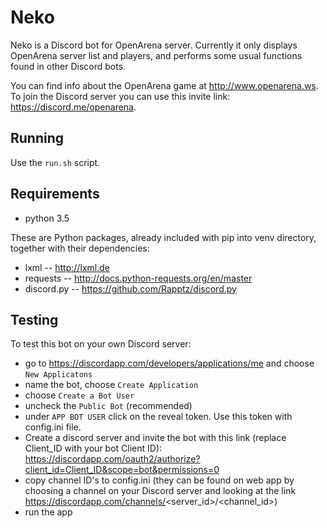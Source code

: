 Neko
====

Neko is a Discord bot for OpenArena server. Currently it only displays
OpenArena server list and players, and performs some usual functions found in
other Discord bots.

You can find info about the OpenArena game at http://www.openarena.ws. To join
the Discord server you can use this invite link: https://discord.me/openarena.

Running
-------

Use the `run.sh` script.

Requirements
------------

- python 3.5

These are Python packages, already included with pip into venv directory,
together with their dependencies:

- lxml -- http://lxml.de
- requests -- http://docs.python-requests.org/en/master
- discord.py -- https://github.com/Rapptz/discord.py

Testing
-------

To test this bot on your own Discord server:

- go to https://discordapp.com/developers/applications/me and
  choose `New Applicatons`
- name the bot, choose `Create Application`
- choose `Create a Bot User`
- uncheck the `Public Bot` (recommended)
- under `APP BOT USER` click on the reveal token. Use this token with
  config.ini file.
- Create a discord server and invite the bot with this link (replace
  Client_ID with your bot Client ID):
  https://discordapp.com/oauth2/authorize?client_id=Client_ID&scope=bot&permissions=0
- copy channel ID's to config.ini (they can be found on web app by choosing
  a channel on your Discord server and looking at the link
  https://discordapp.com/channels/<server_id>/<channel_id>)
- run the app
